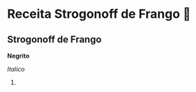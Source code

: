 # Receita Strogonoff de Frango :chicken:





## Strogonoff de Frango

**Negrito**

_Italico_

1. 

   

